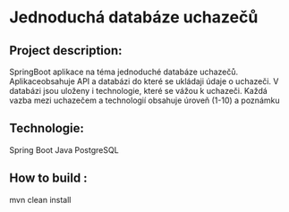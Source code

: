 # Jednoduchá databáze uchazečů

## Project description:

SpringBoot aplikace na téma jednoduché databáze uchazečů.
Aplikaceobsahuje API a databázi do které se ukládaji údaje o uchazeči. V databázi jsou
uloženy i technologie, které se vážou k uchazeči. Každá vazba mezi uchazečem a technologií
obsahuje úroveň (1-10) a poznámku

## Technologie:

Spring Boot
Java
PostgreSQL


## How to build :

mvn clean install



